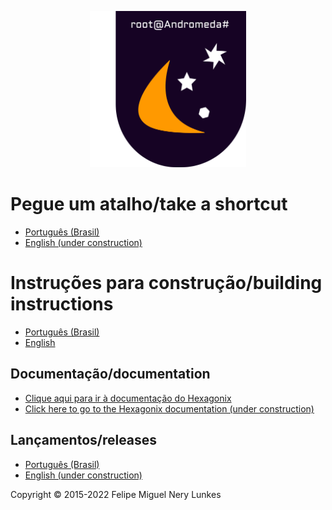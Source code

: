 
<!-- Vamos adicionar o logotipo do sistema -->

<p align="center">
<img src="https://github.com/hexagonix/Doc/blob/main/Img/Hexagonix.png" width="250" height="250">
</p>

# Pegue um atalho/take a shortcut

* [Português (Brasil)](README.pt.md)
* [English (under construction)](README.en.md) 

# Instruções para construção/building instructions

* [Português (Brasil)](https://github.com/hexagonix/build/blob/main/README.pt.md)
* [English](https://github.com/hexagonix/build/blob/main/README.en.md) 

## Documentação/documentation

* [Clique aqui para ir à documentação do Hexagonix](https://github.com/hexagonix/Doc)
* [Click here to go to the Hexagonix documentation (under construction)](https://github.com/hexagonix/Doc)

## Lançamentos/releases

* [Português (Brasil)](REL.pt.md)
* [English (under construction)](REL.en.md) 

<!-- Versão do arquivo: 2.1 -->

Copyright © 2015-2022 Felipe Miguel Nery Lunkes
